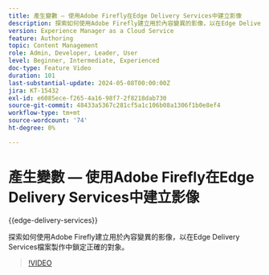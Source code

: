 ```yaml
---
title: 產生變數 — 使用Adobe Firefly在Edge Delivery Services中建立影像
description: 探索如何使用Adobe Firefly建立用於內容變異的影像，以在Edge Delivery Services檔案製作中鎖定正確的對象。
version: Experience Manager as a Cloud Service
feature: Authoring
topic: Content Management
role: Admin, Developer, Leader, User
level: Beginner, Intermediate, Experienced
doc-type: Feature Video
duration: 101
last-substantial-update: 2024-05-08T00:00:00Z
jira: KT-15432
exl-id: e6085ece-f265-4a16-98f7-2f8218dab730
source-git-commit: 48433a5367c281cf5a1c106b08a1306f1b0e8ef4
workflow-type: tm+mt
source-wordcount: '74'
ht-degree: 0%

---
```


# 產生變數 — 使用Adobe Firefly在Edge Delivery Services中建立影像

{{edge-delivery-services}}

探索如何使用Adobe Firefly建立用於內容變異的影像，以在Edge Delivery Services檔案製作中鎖定正確的對象。

>[!VIDEO](https://video.tv.adobe.com/v/3438367/?learn=on&captions=chi_hant)

